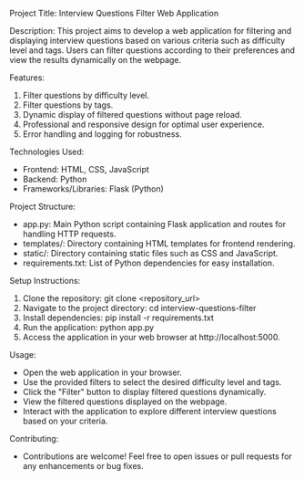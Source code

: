 Project Title: Interview Questions Filter Web Application

Description:
This project aims to develop a web application for filtering and displaying interview questions based on various criteria such as difficulty level and tags. Users can filter questions according to their preferences and view the results dynamically on the webpage.

Features:
1. Filter questions by difficulty level.
2. Filter questions by tags.
3. Dynamic display of filtered questions without page reload.
4. Professional and responsive design for optimal user experience.
5. Error handling and logging for robustness.

Technologies Used:
- Frontend: HTML, CSS, JavaScript
- Backend: Python
- Frameworks/Libraries: Flask (Python)

Project Structure:
- app.py: Main Python script containing Flask application and routes for handling HTTP requests.
- templates/: Directory containing HTML templates for frontend rendering.
- static/: Directory containing static files such as CSS and JavaScript.
- requirements.txt: List of Python dependencies for easy installation.

Setup Instructions:
1. Clone the repository: git clone <repository_url>
2. Navigate to the project directory: cd interview-questions-filter
3. Install dependencies: pip install -r requirements.txt
5. Run the application: python app.py
6. Access the application in your web browser at http://localhost:5000.

Usage:
- Open the web application in your browser.
- Use the provided filters to select the desired difficulty level and tags.
- Click the "Filter" button to display filtered questions dynamically.
- View the filtered questions displayed on the webpage.
- Interact with the application to explore different interview questions based on your criteria.

Contributing:
- Contributions are welcome! Feel free to open issues or pull requests for any enhancements or bug fixes.

